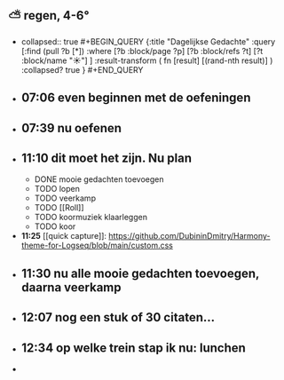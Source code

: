 ## ⛅ regen, 4-6°
- collapsed:: true
  #+BEGIN_QUERY 
  {:title "Dagelijkse Gedachte"
   :query [:find (pull ?b [*])
     :where 
       [?b :block/page ?p]
       [?b :block/refs ?t]
       [?t :block/name "☀️"]
   ]
   :result-transform ( fn [result] [(rand-nth result)] )
   :collapsed? true
  }
  #+END_QUERY
- ## 07:06 even beginnen met de oefeningen
- ## 07:39  nu oefenen
- ## 11:10 dit moet het zijn. Nu plan
	- DONE mooie gedachten toevoegen
	- TODO lopen
	- TODO veerkamp
	- TODO [[Roll]]
	- TODO koormuziek klaarleggen
	- TODO koor
- **11:25** [[quick capture]]:  https://github.com/DubininDmitry/Harmony-theme-for-Logseq/blob/main/custom.css
- ## 11:30 nu alle mooie gedachten toevoegen, daarna veerkamp
- ## 12:07  nog een stuk of 30 citaten...
- ## 12:34 op welke trein stap ik nu: lunchen
-
